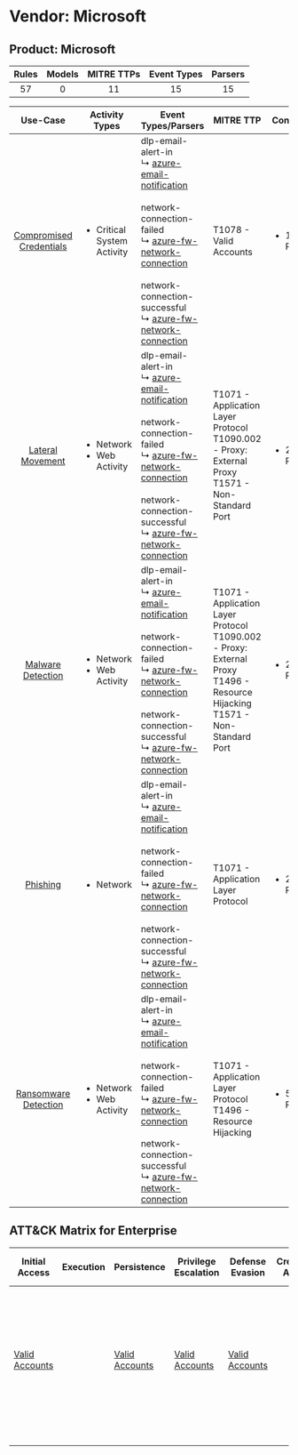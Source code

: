 Vendor: Microsoft
=================
Product: Microsoft
------------------
| Rules | Models | MITRE TTPs | Event Types | Parsers |
|:-----:|:------:|:----------:|:-----------:|:-------:|
|  57   |   0    |     11     |     15      |   15    |

|                                 Use-Case                                  | Activity Types                                 | Event Types/Parsers                                                                                                                                                                                                                                                                                                                                                              | MITRE TTP                                                                                                                              | Content                    |
|:-------------------------------------------------------------------------:| ---------------------------------------------- | -------------------------------------------------------------------------------------------------------------------------------------------------------------------------------------------------------------------------------------------------------------------------------------------------------------------------------------------------------------------------------- | -------------------------------------------------------------------------------------------------------------------------------------- | -------------------------- |
| [Compromised Credentials](../UseCases/usecase_compromised_credentials.md) | <ul><li>Critical System Activity</li></ul>     |  dlp-email-alert-in<br> ↳ [azure-email-notification](../Parsers/parserContent_azure-email-notification.md)<br><br> network-connection-failed<br> ↳ [azure-fw-network-connection](../Parsers/parserContent_azure-fw-network-connection.md)<br><br> network-connection-successful<br> ↳ [azure-fw-network-connection](../Parsers/parserContent_azure-fw-network-connection.md)<br> | T1078 - Valid Accounts<br>                                                                                                             | <ul><li>1 Rules</li></ul>  |
|        [Lateral Movement](../UseCases/usecase_lateral_movement.md)        | <ul><li>Network</li><li>Web Activity</li></ul> |  dlp-email-alert-in<br> ↳ [azure-email-notification](../Parsers/parserContent_azure-email-notification.md)<br><br> network-connection-failed<br> ↳ [azure-fw-network-connection](../Parsers/parserContent_azure-fw-network-connection.md)<br><br> network-connection-successful<br> ↳ [azure-fw-network-connection](../Parsers/parserContent_azure-fw-network-connection.md)<br> | T1071 - Application Layer Protocol<br>T1090.002 - Proxy: External Proxy<br>T1571 - Non-Standard Port<br>                               | <ul><li>27 Rules</li></ul> |
|       [Malware Detection](../UseCases/usecase_malware_detection.md)       | <ul><li>Network</li><li>Web Activity</li></ul> |  dlp-email-alert-in<br> ↳ [azure-email-notification](../Parsers/parserContent_azure-email-notification.md)<br><br> network-connection-failed<br> ↳ [azure-fw-network-connection](../Parsers/parserContent_azure-fw-network-connection.md)<br><br> network-connection-successful<br> ↳ [azure-fw-network-connection](../Parsers/parserContent_azure-fw-network-connection.md)<br> | T1071 - Application Layer Protocol<br>T1090.002 - Proxy: External Proxy<br>T1496 - Resource Hijacking<br>T1571 - Non-Standard Port<br> | <ul><li>22 Rules</li></ul> |
|                [Phishing](../UseCases/usecase_phishing.md)                | <ul><li>Network</li></ul>                      |  dlp-email-alert-in<br> ↳ [azure-email-notification](../Parsers/parserContent_azure-email-notification.md)<br><br> network-connection-failed<br> ↳ [azure-fw-network-connection](../Parsers/parserContent_azure-fw-network-connection.md)<br><br> network-connection-successful<br> ↳ [azure-fw-network-connection](../Parsers/parserContent_azure-fw-network-connection.md)<br> | T1071 - Application Layer Protocol<br>                                                                                                 | <ul><li>2 Rules</li></ul>  |
|    [Ransomware Detection](../UseCases/usecase_ransomware_detection.md)    | <ul><li>Network</li><li>Web Activity</li></ul> |  dlp-email-alert-in<br> ↳ [azure-email-notification](../Parsers/parserContent_azure-email-notification.md)<br><br> network-connection-failed<br> ↳ [azure-fw-network-connection](../Parsers/parserContent_azure-fw-network-connection.md)<br><br> network-connection-successful<br> ↳ [azure-fw-network-connection](../Parsers/parserContent_azure-fw-network-connection.md)<br> | T1071 - Application Layer Protocol<br>T1496 - Resource Hijacking<br>                                                                   | <ul><li>5 Rules</li></ul>  |

ATT&CK Matrix for Enterprise
----------------------------
| Initial Access                                                      | Execution | Persistence                                                         | Privilege Escalation                                                | Defense Evasion                                                     | Credential Access | Discovery | Lateral Movement | Collection | Command and Control                                                                                                                                                                                                                                                                           | Exfiltration | Impact                                                                  |
| ------------------------------------------------------------------- | --------- | ------------------------------------------------------------------- | ------------------------------------------------------------------- | ------------------------------------------------------------------- | ----------------- | --------- | ---------------- | ---------- | --------------------------------------------------------------------------------------------------------------------------------------------------------------------------------------------------------------------------------------------------------------------------------------------- | ------------ | ----------------------------------------------------------------------- |
| [Valid Accounts](https://attack.mitre.org/techniques/T1078)<br><br> |           | [Valid Accounts](https://attack.mitre.org/techniques/T1078)<br><br> | [Valid Accounts](https://attack.mitre.org/techniques/T1078)<br><br> | [Valid Accounts](https://attack.mitre.org/techniques/T1078)<br><br> |                   |           |                  |            | [Non-Standard Port](https://attack.mitre.org/techniques/T1571)<br><br>[Proxy: External Proxy](https://attack.mitre.org/techniques/T1090/002)<br><br>[Application Layer Protocol](https://attack.mitre.org/techniques/T1071)<br><br>[Proxy](https://attack.mitre.org/techniques/T1090)<br><br> |              | [Resource Hijacking](https://attack.mitre.org/techniques/T1496)<br><br> |
